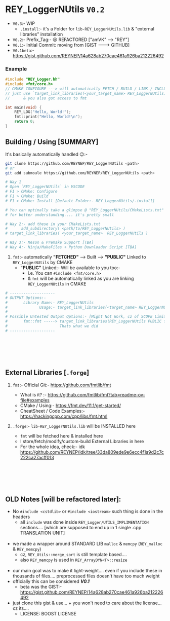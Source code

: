 # REY_LoggerNUtils `V0.2`
- `V0.3`:- WIP
    - `.install`:- it's a Folder for `lib-REY_LoggerNUtils.lib` & "external libraries" installation
- `V0.2`:- Prefix_Tag:- 😢 REFACTORED ["amVK" --> "REY"]
- `V0.1`:- Initial Commit: moving from [GIST ---> GITHUB]
- `V0.1beta`:- https://gist.github.com/REYNEP/14a628ab270cae461a926ba212226492


### Example
```cpp
#include "REY_Logger.hh"
#include <fmt/core.h>
// CMAKE CONFIGURE ---> will automatically FETCH / BUILD / LINK / INCLUDE_PATH of fmt
// just use `target_link_libraries(<your_target_name> REY_LoggerNUtils)` in CMAKE 
//      & you also got access to fmt

int main(void) {
    REY_LOG("Hello, World!");
    fmt::print("Hello, World!\n");
    return 0;
}
```


## Building / Using [SUMMARY]
It's basically automatically handled 😉:-
```sh
git clone https://github.com/REYNEP/REY_LoggerNUtils <path>
# or 
git add submoule https://github.com/REYNEP/REY_LoggerNUtils <path>

# Way 1
# Open `REY_LoggerNUtils` in VSCODE
# F1 > CMake: Configure
# F1 > CMake: Build
# F1 > CMake: Install [Default Folder:- REY_LoggerNUtils/.install]

# You can optinally take a glimpse @ "REY_LoggerNUtils/CMakeLists.txt" 😜 
# for better understanding.... it's pretty small

# Way 2:- add these in your CMakeLists.txt
#      add_subdirectory( <path/to/REY_LoggerNUtils> )
# target_link_libraries( <your_target_name>  REY_LoggerNUtils )

# Way 3:- Meson & Premake Support [TBA]
# Way 4:- Ninja/MakeFiles + Python Downloader Script [TBA]
```

1. `fmt`:- automatically **"FETCHED"** --> Built --> **"PUBLIC"** Linked to `REY_LoggerNUtils` by CMAKE
    - **"PUBLIC"** Linked:- Will be available to you too:- 
        - i.e. You can `#include <fmt/core.h>`
        - & `fmt` will be automatically linked as you are linking `REY_LoggerNUtils` in CMAKE

```py
# --------------------
# OUTPUT Options:- 
#       Library Name:- REY_LoggerNUtils
#              Usage:- target_link_libraries(<target_name> REY_LoggerNUtils)
#
# Possible Untested Output Options:- [Might Not Work, cz of SCOPE Limitations]
#       fmt::fmt -----> target_link_libraries(REY_LoggerNUtils PUBLIC fmt::fmt)
#                       Thats what we did
# --------------------
```


</br>
</br>
</br>
</br>

## External Libraries [`.forge`]
1. `fmt`:- Official Git:- https://github.com/fmtlib/fmt
    - What is it?  :- https://github.com/fmtlib/fmt?tab=readme-ov-file#examples
    - CMake / Using:- https://fmt.dev/11.1/get-started/
    - CheatSheet / Code Examples:- https://hackingcpp.com/cpp/libs/fmt.html

2. `.forge`:- `lib-REY_LoggerNUtils.lib` will be INSTALLED here
    - `fmt` will be fetched here & installed here
    - I store/fetch/modify/custom-build External Libraries in here
    - For the whole idea, check:- idk https://github.com/REYNEP/idk/tree/33da809ede9e6ecc4f1a9d2c7c222ca27acff013


</br>
</br>
</br>
</br>

## OLD Notes [will be refactored later]:
- No `#include <cstdlib>` or `#include <iostream>`  such thing is done in the headers
    - all `include` was done inside `REY_Logger/UTILS_IMPLIMENTATION` sections.... [which are supposed to end up in 1 single .cpp TRANSLATION UNIT]
    </br>
- we made a wrapper around STANDARD LIB `malloc` & `memcpy` (`REY_malloc` & `REY_memcpy`)
    - cz, `REY_Utils::merge_sort` is still template based....
    - also `REY_memcpy` is used in `REY_ArrayDYN<T>::resize` 
    </br>
- our main goal was to make it light-weight.... even if you include these in thousands of files.... preprocessed files doesn't have too much weight
- officially this can be considered ***V0.1***
    - beta was the GIST:- https://gist.github.com/REYNEP/14a628ab270cae461a926ba212226492
- just clone this gist & use... + you won't need to care about the license... cz its....
    - LICENSE: BOOST LICENSE


</br>
</br>
</br>
</br>
</br>